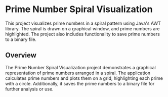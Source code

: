 
# Prime Number Spiral Visualization

This project visualizes prime numbers in a spiral pattern using Java's AWT library. The spiral is drawn on a graphical window, and prime numbers are highlighted. The project also includes functionality to save prime numbers to a binary file.
## Overview

The Prime Number Spiral Visualization project demonstrates a graphical representation of prime numbers arranged in a spiral. The application calculates prime numbers and plots them on a grid, highlighting each prime with a circle. Additionally, it saves the prime numbers to a binary file for further analysis or use.

